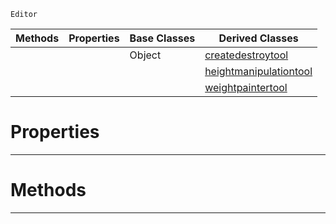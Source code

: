  `Editor`

|Methods|Properties|Base Classes|Derived Classes|
|---|---|---|---|
| | |Object|[createdestroytool](https://github.com/ZilchEngine/ZilchDocs/blob/master/code_reference/class_reference/createdestroytool.md)|
| | | |[heightmanipulationtool](https://github.com/ZilchEngine/ZilchDocs/blob/master/code_reference/class_reference/heightmanipulationtool.md)|
| | | |[weightpaintertool](https://github.com/ZilchEngine/ZilchDocs/blob/master/code_reference/class_reference/weightpaintertool.md)|


 #  Properties


---  
 #  Methods


---  
 

 
